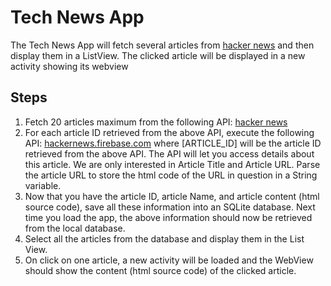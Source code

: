 # Tech News App

The Tech News App will fetch several articles from [hacker news](https://hacker-news.firebaseio.com/v0/topstories.json) and then display them in a ListView. The clicked article will be displayed in a new activity showing its webview

## Steps

1. Fetch 20 articles maximum from the following API:
[hacker news](https://hacker-news.firebaseio.com/v0/topstories.json)
2. For each article ID retrieved from the above API, execute
the following API: [hackernews.firebase.com](https://hackernews.firebaseio.com/v0/item/[ARTICLE_ID].json?print=pretty) where [ARTICLE_ID] will be the article ID retrieved from
the above API. The API will let you access details about
this article. We are only interested in Article Title and
Article URL. Parse the article URL to store the html code
of the URL in question in a String variable.
3. Now that you have the article ID, article Name, and article
content (html source code), save all these information into
an SQLite database. Next time you load the app, the above
information should now be retrieved from the local database.
4. Select all the articles from the database and display them
in the List View.
5. On click on one article, a new activity will be loaded and
the WebView should show the content (html source code) of
the clicked article. 

